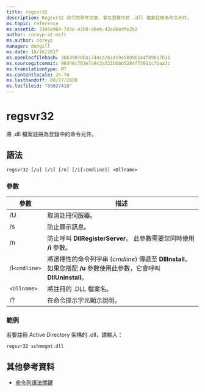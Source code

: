 ```yaml
---
title: regsvr32
description: Regsvr32 命令的參考文章，會在登錄中將 .dll 檔案註冊為命令元件。
ms.topic: reference
ms.assetid: 3345e964-7d3e-42b8-abeb-42ed6edfe2b2
author: coreyp-at-msft
ms.author: coreyp
manager: dongill
ms.date: 10/16/2017
ms.openlocfilehash: 3bb39070ba1744ca261419e5b996144f89b17b11
ms.sourcegitcommit: 96d46c702e7a9c3a321bbbb5284f73911c7baa3c
ms.translationtype: MT
ms.contentlocale: zh-TW
ms.lasthandoff: 08/27/2020
ms.locfileid: "89027418"
---
```

# <a name="regsvr32"></a>regsvr32

將 .dll 檔案註冊為登錄中的命令元件。

## <a name="syntax"></a>語法

```
regsvr32 [/u] [/s] [/n] [/i[:cmdline]] <Dllname>
```

### <a name="parameters"></a>參數

| 參數 | 描述 |
|--|--|
| /U | 取消註冊伺服器。 |
| /s | 防止顯示訊息。 |
| /n | 防止呼叫 **DllRegisterServer**。 此參數需要您同時使用 **/i** 參數。 |
| /i`<cmdline>` | 將選擇性的命令列字串 (*cmdline*) 傳遞至 **DllInstall**。 如果您搭配 **/u** 參數使用此參數，它會呼叫 **DllUninstall**。 |
| `<Dllname>` | 將註冊的 .DLL 檔案名。 |
| /? | 在命令提示字元顯示說明。 |

### <a name="examples"></a>範例

若要註冊 Active Directory 架構的 .dll，請輸入：

```
regsvr32 schmmgmt.dll
```

## <a name="additional-references"></a>其他參考資料

- [命令列語法關鍵](command-line-syntax-key.md)
